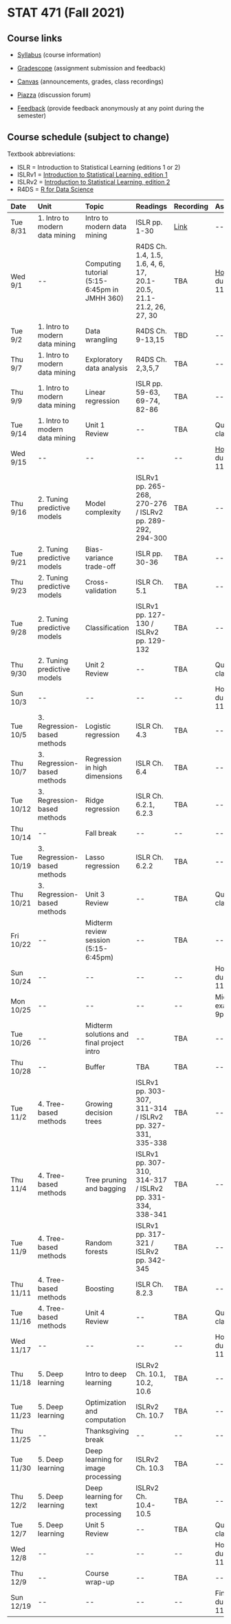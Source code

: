 # STAT  471 (Fall 2021)

## Course links

- [Syllabus](https://apps.wharton.upenn.edu/syllabi/2021C/STAT471001/) (course information)

- [Gradescope](https://www.gradescope.com/courses/285259) (assignment submission and feedback)

- [Canvas](https://canvas.upenn.edu/courses/1597404) (announcements, grades, class recordings)

- [Piazza](https://piazza.com/upenn/fall2021/stat471) (discussion forum)

- [Feedback](https://docs.google.com/forms/d/e/1FAIpQLSeWBcPbjJ6y7J3dxBDDk1iCQEZpgAG83G6ng1yCnNjfMbCAvQ/viewform?usp=sf_link) (provide feedback anonymously at any point during the semester)

## Course schedule (subject to change)

Textbook abbreviations: 

- ISLR = Introduction to Statistical Learning (editions 1 or 2)
- ISLRv1 = [Introduction to Statistical Learning, edition 1](https://static1.squarespace.com/static/5ff2adbe3fe4fe33db902812/t/6009dd9fa7bc363aa822d2c7/1611259312432/ISLR+Seventh+Printing.pdf)
- ISLRv2 = [Introduction to Statistical Learning, edition 2](https://web.stanford.edu/~hastie/ISLRv2_website.pdf)
- R4DS = [R for Data Science](https://r4ds.had.co.nz/)

Date | Unit | Topic | Readings | Recording | Assignments
:---|:---|:---|:---|:---|:---
Tue 8/31 | 1. Intro to modern data mining | Intro to modern data mining | ISLR pp. 1-30  |  [Link](https://upenn.hosted.panopto.com/Panopto/Pages/Viewer.aspx?id=0d0908a1-96ef-407e-9b7f-ad8e01169e8c) | --
Wed 9/1 | -- | Computing tutorial (5:15-6:45pm in JMHH 360) | R4DS Ch. 1.4, 1.5, 1.6, 4, 6, 17, 20.1-20.5, 21.1-21.2, 26, 27, 30 | TBA | [Homework 0](https://github.com/Katsevich-Teaching/stat-471-fall-2021/blob/main/homework/homework-0/homework-0.pdf) due at 11:59pm
Tue 9/2 | 1. Intro to modern data mining | Data wrangling | R4DS Ch. 9-13,15 | TBD | --
Thu 9/7 | 1. Intro to modern data mining | Exploratory data analysis | R4DS Ch. 2,3,5,7 | TBA | --
Thu 9/9 | 1. Intro to modern data mining | Linear regression | ISLR pp. 59-63, 69-74, 82-86 | TBA | --
Tue 9/14 | 1. Intro to modern data mining | Unit 1 Review | -- | TBA | Quiz 1 in class
Wed 9/15 | -- | -- | -- | -- | [Homework 1](https://github.com/Katsevich-Teaching/stat-471-fall-2021/blob/main/homework/homework-1/HW1.pdf) due at 11:59pm
Thu 9/16 | 2. Tuning predictive models | Model complexity | ISLRv1 pp. 265-268, 270-276 / ISLRv2 pp. 289-292, 294-300| TBA | --
Tue 9/21 | 2. Tuning predictive models | Bias-variance trade-off | ISLR pp. 30-36 | TBA | --
Thu 9/23 | 2. Tuning predictive models | Cross-validation | ISLR Ch. 5.1 | TBA | --
Tue 9/28 | 2. Tuning predictive models | Classification | ISLRv1 pp. 127-130 / ISLRv2 pp. 129-132 | TBA | --
Thu 9/30 | 2. Tuning predictive models | Unit 2 Review | -- | TBA | Quiz 2 in class
Sun 10/3 | -- | -- | -- | -- | Homework 2 due at 11:59pm
Tue 10/5 | 3. Regression-based methods | Logistic regression | ISLR Ch. 4.3 | TBA | --
Thu 10/7 | 3. Regression-based methods | Regression in high dimensions | ISLR Ch. 6.4 | TBA | --
Tue 10/12 | 3. Regression-based methods | Ridge regression | ISLR Ch. 6.2.1, 6.2.3 | TBA | --
Thu 10/14 | -- | Fall break | -- | -- | --
Tue 10/19 | 3. Regression-based methods | Lasso regression | ISLR Ch. 6.2.2 | TBA | --
Thu 10/21 | 3. Regression-based methods | Unit 3 Review | -- | TBA | Quiz 3 in class
Fri 10/22 | -- | Midterm review session (5:15-6:45pm) | -- | TBA | --
Sun 10/24 | -- | -- | -- | -- | Homework 3 due at 11:59pm
Mon 10/25 | -- | -- | -- | -- | Midterm exam (7-9pm)
Tue 10/26 | -- | Midterm solutions and final project intro | -- | TBA | --
Thu 10/28 | -- | Buffer | TBA | TBA | --
Tue 11/2 | 4. Tree-based methods | Growing decision trees | ISLRv1 pp. 303-307, 311-314 / ISLRv2 pp. 327-331, 335-338 | TBA | --
Thu 11/4 | 4. Tree-based methods | Tree pruning and bagging | ISLRv1 pp. 307-310, 314-317 / ISLRv2 pp. 331-334, 338-341 | TBA | --
Tue 11/9 | 4. Tree-based methods | Random forests | ISLRv1 pp. 317-321 / ISLRv2 pp. 342-345| TBA | --
Thu 11/11 | 4. Tree-based methods | Boosting | ISLR Ch. 8.2.3 | TBA | --
Tue 11/16 | 4. Tree-based methods | Unit 4 Review | -- | TBA | Quiz 4 in class
Wed 11/17 | -- | -- | -- | -- | Homework 4 due at 11:59pm
Thu 11/18 | 5. Deep learning | Intro to deep learning | ISLRv2 Ch. 10.1, 10.2, 10.6| TBA | --
Tue 11/23 | 5. Deep learning | Optimization and computation | ISLRv2 Ch. 10.7 | TBA | --
Thu 11/25 | -- | Thanksgiving break | -- | -- | --
Tue 11/30 | 5. Deep learning | Deep learning for image processing | ISLRv2 Ch. 10.3 | TBA | --
Thu 12/2 | 5. Deep learning | Deep learning for text processing | ISLRv2 Ch. 10.4-10.5 | TBA | --
Tue 12/7 | 5. Deep learning | Unit 5 Review | -- | TBA | Quiz 5 in class
Wed 12/8 | -- | -- | -- | -- | Homework 5 due at 11:59pm
Thu 12/9 | -- | Course wrap-up | -- | TBA | --
Sun 12/19 | -- | -- | -- | -- | Final project due at 11:59pm









